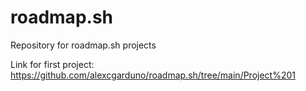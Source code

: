 # roadmap.sh
Repository for roadmap.sh projects

Link for first project: https://github.com/alexcgarduno/roadmap.sh/tree/main/Project%201
